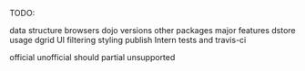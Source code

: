 TODO:

data structure
    browsers
    dojo versions
    other packages
    major features
dstore usage
dgrid
UI filtering
styling
publish
Intern tests and travis-ci

official
unofficial
should
partial
unsupported